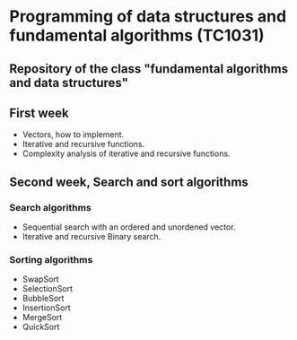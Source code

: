 # Programming of data structures and fundamental algorithms (TC1031)

## Repository of the class "fundamental algorithms and data structures"
## First week
- Vectors, how to implement.
- Iterative and recursive functions.
- Complexity analysis of iterative and recursive functions.
## Second week, Search and sort algorithms
### Search algorithms
- Sequential search with an ordered and unordened vector.
- Iterative and recursive Binary search.
### Sorting algorithms
- SwapSort
- SelectionSort
- BubbleSort
- InsertionSort
- MergeSort
- QuickSort
